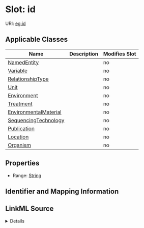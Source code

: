 

# Slot: id

URI: [eg:id](http://w3id.org/ontogpt/environmental-metagenome/id)



<!-- no inheritance hierarchy -->





## Applicable Classes

| Name | Description | Modifies Slot |
| --- | --- | --- |
| [NamedEntity](NamedEntity.md) |  |  no  |
| [Variable](Variable.md) |  |  no  |
| [RelationshipType](RelationshipType.md) |  |  no  |
| [Unit](Unit.md) |  |  no  |
| [Environment](Environment.md) |  |  no  |
| [Treatment](Treatment.md) |  |  no  |
| [EnvironmentalMaterial](EnvironmentalMaterial.md) |  |  no  |
| [SequencingTechnology](SequencingTechnology.md) |  |  no  |
| [Publication](Publication.md) |  |  no  |
| [Location](Location.md) |  |  no  |
| [Organism](Organism.md) |  |  no  |







## Properties

* Range: [String](String.md)





## Identifier and Mapping Information








## LinkML Source

<details>
```yaml
name: id
alias: id
domain_of:
- NamedEntity
- Publication
range: string

```
</details>